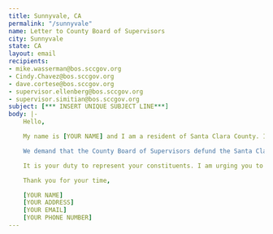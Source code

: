 ```yaml
---
title: Sunnyvale, CA
permalink: "/sunnyvale"
name: Letter to County Board of Supervisors
city: Sunnyvale
state: CA
layout: email
recipients:
- mike.wasserman@bos.sccgov.org
- Cindy.Chavez@bos.sccgov.org
- dave.cortese@bos.sccgov.org
- supervisor.ellenberg@bos.sccgov.org
- supervisor.simitian@bos.sccgov.org
subject: [*** INSERT UNIQUE SUBJECT LINE***]
body: |-
    Hello,

    My name is [YOUR NAME] and I am a resident of Santa Clara County. I am writing to demand that funding is reallocated from the Santa Clara Sheriff's Department to social and public programming that takes place in our communities. It is an outrage that 22% of non medical county funding goes towards the Sheriff's Department. The Santa Clara Sheriff's Department has had a track record of poor conditions in jails and officer involved shootings. Additionally the money spent on the annual "Best in the West" SWAT competition would be better spent elsewhere in the community.

    We demand that the County Board of Supervisors defund the Santa Clara County Sheriff's Office. We join the calls of those across the country to defund the police. We demand a budget that adequately and effectively meets the needs of at-risk San Jose residents during this trying and uncertain time, when livelihoods are on the line. We demand a budget that supports community wellbeing, rather than empowers police.

    It is your duty to represent your constituents. I am urging you to completely revise the Santa Clara County budget for 2020-2021 fiscal year. Public opinion is with me.

    Thank you for your time,

    [YOUR NAME]
    [YOUR ADDRESS]
    [YOUR EMAIL]
    [YOUR PHONE NUMBER]
---
```


